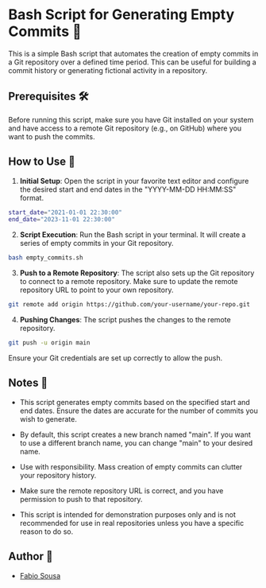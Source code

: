 # Bash Script for Generating Empty Commits 🚀

This is a simple Bash script that automates the creation of empty commits in a Git repository over a defined time period. This can be useful for building a commit history or generating fictional activity in a repository.

## Prerequisites 🛠️

Before running this script, make sure you have Git installed on your system and have access to a remote Git repository (e.g., on GitHub) where you want to push the commits.

## How to Use 📝

1. **Initial Setup**: Open the script in your favorite text editor and configure the desired start and end dates in the "YYYY-MM-DD HH:MM:SS" format.

```bash
start_date="2021-01-01 22:30:00"
end_date="2023-11-01 22:30:00"
```

2. **Script Execution**: Run the Bash script in your terminal. It will create a series of empty commits in your Git repository.

```bash
bash empty_commits.sh
```

3. **Push to a Remote Repository**: The script also sets up the Git repository to connect to a remote repository. Make sure to update the remote repository URL to point to your own repository.

```bash
git remote add origin https://github.com/your-username/your-repo.git
```

4. **Pushing Changes**: The script pushes the changes to the remote repository.

```bash
git push -u origin main
```

Ensure your Git credentials are set up correctly to allow the push.

## Notes 📝

- This script generates empty commits based on the specified start and end dates. Ensure the dates are accurate for the number of commits you wish to generate.

- By default, this script creates a new branch named "main". If you want to use a different branch name, you can change "main" to your desired name.

- Use with responsibility. Mass creation of empty commits can clutter your repository history.

- Make sure the remote repository URL is correct, and you have permission to push to that repository.

- This script is intended for demonstration purposes only and is not recommended for use in real repositories unless you have a specific reason to do so.

## Author 📜

* [Fabio Sousa](https://github.com/binarymath)


